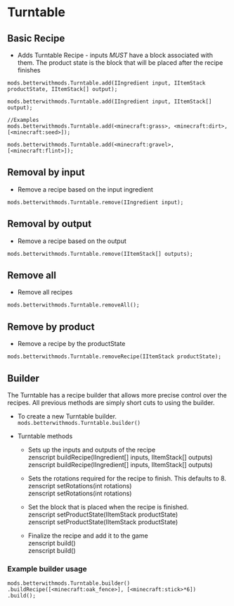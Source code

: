 # Turntable

## Basic Recipe

* Adds Turntable Recipe - inputs *MUST* have a block associated with them. The product state is the block that will be placed after the recipe finishes

```zenscript
mods.betterwithmods.Turntable.add(IIngredient input, IItemStack productState, IItemStack[] output);

mods.betterwithmods.Turntable.add(IIngredient input, IItemStack[] output);

//Examples
mods.betterwithmods.Turntable.add(<minecraft:grass>, <minecraft:dirt>, [<minecraft:seed>]);

mods.betterwithmods.Turntable.add(<minecraft:gravel>, [<minecraft:flint>]);
```

## Removal by input

* Remove a recipe based on the input ingredient

```zenscript
mods.betterwithmods.Turntable.remove(IIngredient input);
```

## Removal by output

* Remove a recipe based on the output

```zenscript
mods.betterwithmods.Turntable.remove(IItemStack[] outputs);
```

## Remove all

* Remove all recipes

```zenscript
mods.betterwithmods.Turntable.removeAll();
```

## Remove by product

* Remove a recipe by the productState 

```zenscript
mods.betterwithmods.Turntable.removeRecipe(IItemStack productState);
```

## Builder

The Turntable has a recipe builder that allows more precise control over the recipes. All previous methods are simply short cuts to using the builder.

* To create a new Turntable builder. `mods.betterwithmods.Turntable.builder()`

* Turntable methods
     
     * Sets up the inputs and outputs of the recipe  
          zenscript buildRecipe(IIngredient[] inputs, IItemStack[] outputs)  
              zenscript
              buildRecipe(IIngredient[] inputs, IItemStack[] outputs)
     
     * Sets the rotations required for the recipe to finish. This defaults to 8.  
          zenscript setRotations(int rotations)  
              zenscript
              setRotations(int rotations)
     
     * Set the block that is placed when the recipe is finished.  
          zenscript setProductState(IItemStack productState)  
              zenscript
              setProductState(IItemStack productState)
     
     * Finalize the recipe and add it to the game  
          zenscript build()  
              zenscript
              build()

### Example builder usage

```zenscript
mods.betterwithmods.Turntable.builder()
.buildRecipe([<minecraft:oak_fence>], [<minecraft:stick>*6])
.build();
```